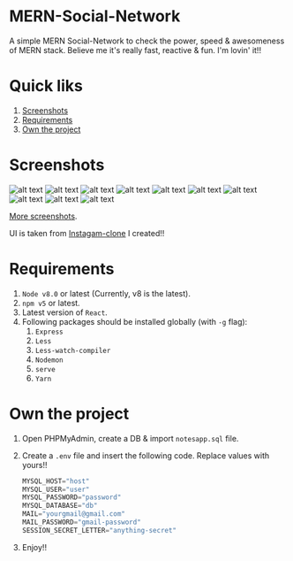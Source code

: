 # MERN-Social-Network
A simple MERN Social-Network to check the power, speed & awesomeness of MERN stack. Believe me it's really fast, reactive & fun.
I'm lovin' it!!

# Quick liks
1. [Screenshots](#screenshots)
2. [Requirements](#requirements)
3. [Own the project](#own-the-project)

# Screenshots
![alt text](https://raw.githubusercontent.com/yTakkar/MERN-Social-Network/master/screenshots/Snap%202017-06-27%20at%2022.01.50.png)
![alt text](https://raw.githubusercontent.com/yTakkar/MERN-Social-Network/master/screenshots/Snap%202017-06-27%20at%2022.01.44.png)
![alt text](https://raw.githubusercontent.com/yTakkar/MERN-Social-Network/master/screenshots/Snap%202017-06-27%20at%2021.59.33.png)
![alt text](https://raw.githubusercontent.com/yTakkar/MERN-Social-Network/master/screenshots/Snap%202017-06-27%20at%2021.58.14.png)
![alt text](https://raw.githubusercontent.com/yTakkar/MERN-Social-Network/master/screenshots/Snap%202017-06-27%20at%2021.59.17.png)
![alt text](https://raw.githubusercontent.com/yTakkar/MERN-Social-Network/master/screenshots/Snap%202017-06-27%20at%2021.59.26.png)
![alt text](https://raw.githubusercontent.com/yTakkar/MERN-Social-Network/master/screenshots/Snap%202017-06-27%20at%2021.58.06.png)
![alt text](https://raw.githubusercontent.com/yTakkar/MERN-Social-Network/master/screenshots/Snap%202017-06-27%20at%2021.58.38.png)
![alt text](https://raw.githubusercontent.com/yTakkar/MERN-Social-Network/master/screenshots/Snap%202017-06-27%20at%2021.59.05.png)
![alt text](https://raw.githubusercontent.com/yTakkar/MERN-Social-Network/master/screenshots/Snap%202017-07-08%20at%2000.53.34.png)

[More screenshots](https://github.com/yTakkar/MERN-Social-Network/tree/master/screenshots).

UI is taken from [Instagam-clone](https://github.com/yTakkar/Instagram-Clone) I created!!

# Requirements
1. `Node v8.0` or latest (Currently, v8 is the latest).
2. `npm v5` or latest.
3. Latest version of `React`.
4. Following packages should be installed globally (with `-g` flag):
    1. `Express`
    2. `Less`
    3. `Less-watch-compiler`
    4. `Nodemon`
    5. `serve` 
    6. `Yarn`

# Own the project
1. Open PHPMyAdmin, create a DB & import `notesapp.sql` file.
2. Create a `.env` file and insert the following code. Replace values with yours!!

    ```javascript
    MYSQL_HOST="host"
    MYSQL_USER="user"
    MYSQL_PASSWORD="password"
    MYSQL_DATABASE="db"
    MAIL="yourgmail@gmail.com"
    MAIL_PASSWORD="gmail-password"
    SESSION_SECRET_LETTER="anything-secret"
    ```

3. Enjoy!!
